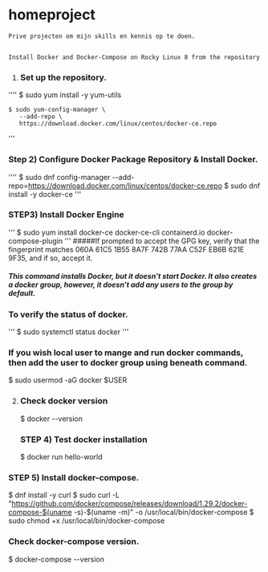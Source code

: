 # homeproject
    Prive projecten om mijn skills en kennis op te doen.


    Install Docker and Docker-Compose on Rocky Linux 8 from the repository

 1.  ### Set up the repository.
''''
    $ sudo yum install -y yum-utils
 
 
    $ sudo yum-config-manager \
       --add-repo \
       https://download.docker.com/linux/centos/docker-ce.repo
 '''

   ### Step 2) Configure Docker Package Repository & Install Docker.
''''
    $ sudo dnf config-manager --add-repo=https://download.docker.com/linux/centos/docker-ce.repo
    $ sudo dnf install -y docker-ce
 '''

   ### STEP3) Install Docker Engine
'''
   $ sudo yum install docker-ce docker-ce-cli containerd.io docker-compose-plugin
'''
   #####If prompted to accept the GPG key, verify that the fingerprint matches 060A 61C5 1B55 8A7F 742B 77AA C52F EB6B 621E 9F35, and if so, accept it.
   ##### This command installs Docker, but it doesn’t start Docker. It also creates a docker group, however, it doesn’t add any users to the group by default.

   ### To verify the status of docker.
'''
   $ sudo systemctl status docker 
'''

   ### If you wish local user to mange and run docker commands, then add the user to docker group using beneath command.
   $ sudo usermod -aG docker $USER

2. ### Check docker version
   $ docker --version

   ### STEP 4) Test docker installation
   $ docker run hello-world

### STEP 5) Install docker-compose.
$ dnf install -y curl
$ sudo curl -L "https://github.com/docker/compose/releases/download/1.29.2/docker-compose-$(uname -s)-$(uname -m)" -o /usr/local/bin/docker-compose
$ sudo chmod +x /usr/local/bin/docker-compose

### Check docker-compose version.
$ docker-compose --version

